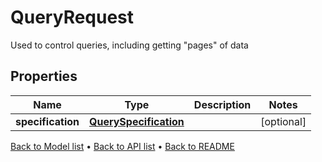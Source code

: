 

# QueryRequest

Used to control queries, including getting \"pages\" of data

## Properties

| Name | Type | Description | Notes |
|------------ | ------------- | ------------- | -------------|
|**specification** | [**QuerySpecification**](QuerySpecification.md) |  |  [optional] |



[Back to Model list](../README.md#documentation-for-models) &#8226; [Back to API list](../README.md#documentation-for-api-endpoints) &#8226; [Back to README](../README.md)


